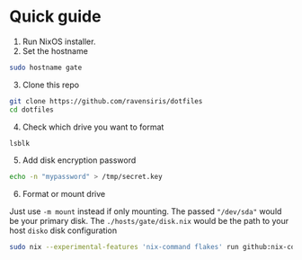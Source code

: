 # Quick guide

1. Run NixOS installer.
2. Set the hostname

```sh
sudo hostname gate
```
3. Clone this repo

```sh
git clone https://github.com/ravensiris/dotfiles
cd dotfiles
```

4. Check which drive you want to format

```sh
lsblk
```
5. Add disk encryption password

```sh
echo -n "mypassword" > /tmp/secret.key
```

6. Format or mount drive

Just use `-m mount` instead if only mounting.
The passed `"/dev/sda"` would be your primary disk.
The `./hosts/gate/disk.nix` would be the path to your host `disko` disk configuration

```sh
sudo nix --experimental-features 'nix-command flakes' run github:nix-community/disko -- ./hosts/gate/disk.nix -m zap_create_mount --arg "disks" '["/dev/sda"]'
```

